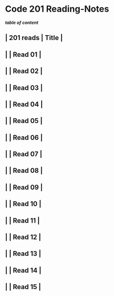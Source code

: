 # Code 201 Reading-Notes


__*table of content*__

| 201 reads | Title  |
--------------------
|          | Read 01 |
--------------------
|          | Read 02 |          
-------------------- 
|          | Read 03 |
--------------------
|          | Read 04 |          
-------------------- 
|          | Read 05 |
--------------------
|          | Read 06 |          
-------------------- 
|          | Read 07 |
-------------------- 
|          | Read 08 |           
--------------------
|          | Read 09 |
-------------------- 
|          | Read 10 |          
-------------------- 
|          | Read 11 |
---------------------
|          | Read 12 |         
---------------------
|          | Read 13 |
---------------------
|          | Read 14 |         
--------------------- 
|          | Read 15 |
---------------------
                    